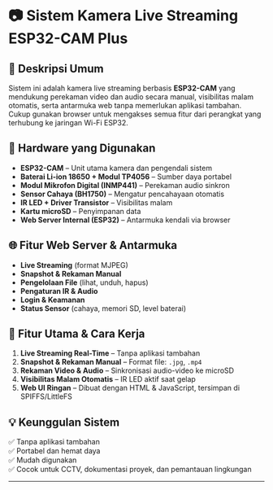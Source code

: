 # 📷 Sistem Kamera Live Streaming ESP32-CAM Plus

## 📖 Deskripsi Umum
Sistem ini adalah kamera live streaming berbasis **ESP32-CAM** yang mendukung perekaman video dan audio secara manual, visibilitas malam otomatis, serta antarmuka web tanpa memerlukan aplikasi tambahan. Cukup gunakan browser untuk mengakses semua fitur dari perangkat yang terhubung ke jaringan Wi-Fi ESP32.

## 🔧 Hardware yang Digunakan
- **ESP32-CAM** – Unit utama kamera dan pengendali sistem
- **Baterai Li-ion 18650 + Modul TP4056** – Sumber daya portabel
- **Modul Mikrofon Digital (INMP441)** – Perekaman audio sinkron
- **Sensor Cahaya (BH1750)** – Mengatur pencahayaan otomatis
- **IR LED + Driver Transistor** – Visibilitas malam
- **Kartu microSD** – Penyimpanan data
- **Web Server Internal (ESP32)** – Antarmuka kendali via browser

## 🌐 Fitur Web Server & Antarmuka
- **Live Streaming** (format MJPEG)
- **Snapshot & Rekaman Manual**
- **Pengelolaan File** (lihat, unduh, hapus)
- **Pengaturan IR & Audio**
- **Login & Keamanan**
- **Status Sensor** (cahaya, memori SD, level baterai)

## 🎯 Fitur Utama & Cara Kerja
1. **Live Streaming Real-Time** – Tanpa aplikasi tambahan
2. **Snapshot & Rekaman Manual** – Format file: `.jpg`, `.mp4`
3. **Rekaman Video & Audio** – Sinkronisasi audio-video ke microSD
4. **Visibilitas Malam Otomatis** – IR LED aktif saat gelap
5. **Web UI Ringan** – Dibuat dengan HTML & JavaScript, tersimpan di SPIFFS/LittleFS

## 💡 Keunggulan Sistem
✅ Tanpa aplikasi tambahan  
✅ Portabel dan hemat daya  
✅ Mudah digunakan  
✅ Cocok untuk CCTV, dokumentasi proyek, dan pemantauan lingkungan

---
